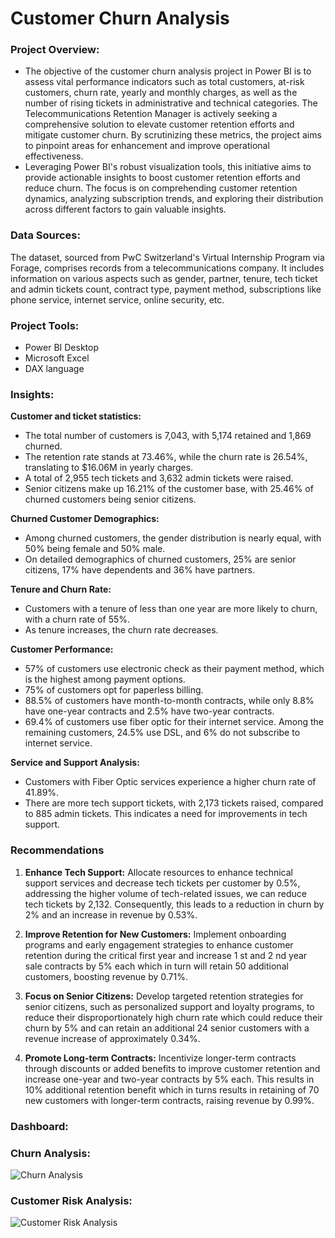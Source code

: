 # Customer Churn Analysis

### Project Overview:
- The objective of the customer churn analysis project in Power BI is to assess vital performance indicators such as total customers, at-risk customers, churn rate, yearly and monthly charges, as well as the number of rising tickets in administrative and technical categories. The Telecommunications Retention Manager is actively seeking a comprehensive solution to elevate customer retention efforts and mitigate customer churn. By scrutinizing these metrics, the project aims to pinpoint areas for enhancement and improve operational effectiveness.
- Leveraging Power BI's robust visualization tools, this initiative aims to provide actionable insights to boost customer retention efforts and reduce churn. The focus is on comprehending customer retention dynamics, analyzing subscription trends, and exploring their distribution across different factors to gain valuable insights.

### Data Sources:
The dataset, sourced from PwC Switzerland's Virtual Internship Program via Forage, comprises records from a telecommunications company. It includes information on various aspects such as gender, partner, tenure, tech ticket and admin tickets count, contract type, payment method, subscriptions like phone service, internet service, online security, etc.

### Project Tools:
- Power BI Desktop
- Microsoft Excel
- DAX language

### Insights:
**Customer and ticket statistics:**
- The total number of customers is 7,043, with 5,174 retained and 1,869 churned.
- The retention rate stands at 73.46%, while the churn rate is 26.54%, translating to $16.06M in yearly charges.
- A total of 2,955 tech tickets and 3,632 admin tickets were raised.
- Senior citizens make up 16.21% of the customer base, with 25.46% of churned customers being senior citizens.

**Churned Customer Demographics:**
- Among churned customers, the gender distribution is nearly equal, with 50% being female and 50% male.
- On detailed demographics of churned customers, 25% are senior citizens, 17% have dependents and 36% have partners.
  
**Tenure and Churn Rate:**
- Customers with a tenure of less than one year are more likely to churn, with a churn rate of 55%.
- As tenure increases, the churn rate decreases.

**Customer Performance:**
- 57% of customers use electronic check as their payment method, which is the highest among payment options.
- 75% of customers opt for paperless billing.
- 88.5% of customers have month-to-month contracts, while only 8.8% have one-year contracts and 2.5% have two-year contracts.
- 69.4% of customers use fiber optic for their internet service. Among the remaining customers, 24.5% use DSL, and 6% do not subscribe to internet service.

**Service and Support Analysis:**
- Customers with Fiber Optic services experience a higher churn rate of 41.89%.
- There are more tech support tickets, with 2,173 tickets raised, compared to 885 admin tickets. This indicates a need for improvements in tech support.

### Recommendations
1. **Enhance Tech Support:**
Allocate resources to enhance technical support services and decrease tech tickets per customer by 0.5%, addressing the higher volume of tech-related issues, we can reduce tech tickets by 2,132. Consequently, this leads to a reduction in churn by 2% and an increase in revenue by 0.53%.

2. **Improve Retention for New Customers:**
Implement onboarding programs and early engagement strategies to enhance customer retention during the critical first year and increase 1 st and 2 nd year sale contracts by 5% each which in turn will retain 50 additional customers, boosting revenue by 0.71%.

3. **Focus on Senior Citizens:**
Develop targeted retention strategies for senior citizens, such as personalized support and loyalty programs, to reduce their disproportionately high churn rate which could reduce their churn by 5% and can retain an additional 24 senior customers with a revenue increase of approximately 0.34%.

4. **Promote Long-term Contracts:**
Incentivize longer-term contracts through discounts or added benefits to improve customer retention and increase one-year and two-year contracts by 5% each. This results in 10% additional retention benefit which in turns results in retaining of 70 new customers with longer-term contracts, raising revenue by 0.99%.

### Dashboard:
### Churn Analysis:
![Churn Analysis](https://github.com/ChellalakshmiV/Customer_Churn_Analysis/assets/162456368/216940a4-dc12-4130-95cf-5647397d892b)

### Customer Risk Analysis:
![Customer Risk Analysis](https://github.com/ChellalakshmiV/Customer_Churn_Analysis/assets/162456368/8386ee78-d40a-4d6b-9dc4-514d0faac7b2)



